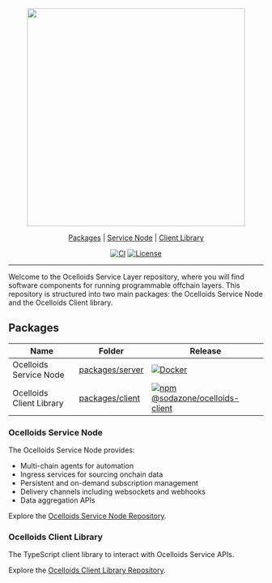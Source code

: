 <div align="center">

<picture>
  <img
    src="https://github.com/sodazone/ocelloids-services/blob/main/.github/assets/oc_services.png?raw=true"
    width="430"
    height="auto"
    alt=""
  />
</picture>

[Packages](https://github.com/sodazone/ocelloids-services/#packages) | [Service Node](https://github.com/sodazone/ocelloids-services/blob/main/packages/server/) | [Client Library](https://github.com/sodazone/ocelloids-services/blob/main/packages/client/)

<p align="center">
  <a href="https://github.com/sodazone/ocelloids-services/actions/workflows/ci.yml"><img
      src="https://img.shields.io/github/actions/workflow/status/sodazone/ocelloids-server/ci.yml?branch=main&color=69D2E7&labelColor=A7DBD8"
      alt="CI"
    /></a>
  <a href="https://github.com/sodazone/ocelloids-services/blob/main/LICENSE"><img
      src="https://img.shields.io/github/license/sodazone/ocelloids-server?color=69D2E7&labelColor=A7DBD8"
      alt="License"
    /></a>
</p>
</div>

---

Welcome to the Ocelloids Service Layer repository, where you will find software components for running programmable offchain layers. This repository is structured into two main packages: the Ocelloids Service Node and the Ocelloids Client library.

## Packages

| Name | Folder | Release |
| ---- | ------ | ------- |
| Ocelloids Service Node | [packages/server](https://github.com/sodazone/ocelloids-services/blob/main/packages/server/) | [![Docker](https://img.shields.io/docker/v/sodazone/ocelloids-integrated-node?label=docker&style=flat&color=69D2E7&labelColor=69D2E7&logo=npm&logoColor=333333)](https://hub.docker.com/r/sodazone/ocelloids-integrated-node) |
| Ocelloids Client Library | [packages/client](https://github.com/sodazone/ocelloids-services/blob/main/packages/client/) | <a href="https://www.npmjs.com/package/@sodazone/ocelloids-client"><img src="https://img.shields.io/npm/v/@sodazone/ocelloids-client?color=69D2E7&labelColor=69D2E7&logo=npm&logoColor=333333" alt="npm @sodazone/ocelloids-client" /></a> |

### Ocelloids Service Node

The Ocelloids Service Node provides:

- Multi-chain agents for automation
- Ingress services for sourcing onchain data
- Persistent and on-demand subscription management
- Delivery channels including websockets and webhooks
- Data aggregation APIs

Explore the [Ocelloids Service Node Repository](https://github.com/sodazone/ocelloids-services/blob/main/packages/server/).

### Ocelloids Client Library

The TypeScript client library to interact with Ocelloids Service APIs.

Explore the [Ocelloids Client Library Repository](https://github.com/sodazone/ocelloids-services/blob/main/packages/client/).




